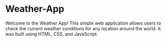 # Weather-App
Welcome to the Weather App! This simple web application allows users to check the current weather conditions for any location around the world. It was built using HTML, CSS, and JavaScript.
